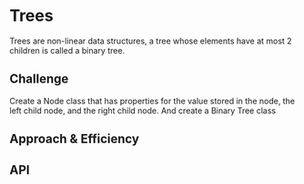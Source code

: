 # Trees

Trees are non-linear data structures, a tree whose elements have at most 2 children is called a binary tree.

## Challenge
Create a Node class that has properties for the value stored in the node, the left child node, and the right child node. And create a Binary Tree class

## Approach & Efficiency
<!-- What approach did you take? Why? What is the Big O space/time for this approach? -->

## API
<!-- Description of each method publicly available in each of your trees -->
